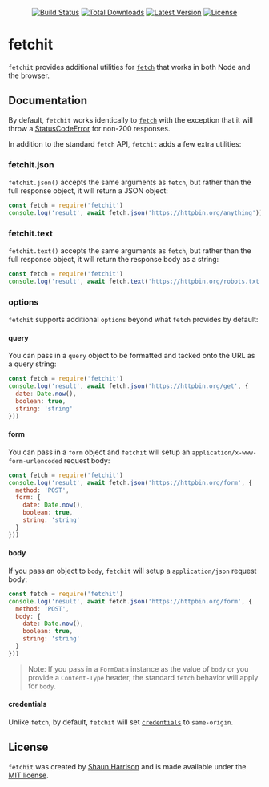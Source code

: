 <p align="center">
<a href="https://travis-ci.org/shnhrrsn/fetchit"><img src="https://img.shields.io/travis/shnhrrsn/fetchit.svg" alt="Build Status"></a>
<a href="https://www.npmjs.com/package/fetchit"><img src="https://img.shields.io/npm/dt/fetchit.svg" alt="Total Downloads"></a>
<a href="https://www.npmjs.com/package/fetchit"><img src="https://img.shields.io/npm/v/fetchit.svg" alt="Latest Version"></a>
<a href="https://www.npmjs.com/package/fetchit"><img src="https://img.shields.io/npm/l/fetchit.svg" alt="License"></a>
</p>

# fetchit

`fetchit` provides additional utilities for [`fetch`](https://developer.mozilla.org/en-US/docs/Web/API/Fetch_API/Using_Fetch) that works in both Node and the browser.

## Documentation

By default, `fetchit` works identically to [`fetch`](https://developer.mozilla.org/en-US/docs/Web/API/Fetch_API/Using_Fetch) with the exception that it will throw a [StatusCodeError](src/StatusCodeError.js) for non-200 responses.

In addition to the standard `fetch` API, `fetchit` adds a few extra utilities:

### fetchit.json
`fetchit.json()` accepts the same arguments as `fetch`, but rather than the full response object, it will return a JSON object:

```js
const fetch = require('fetchit')
console.log('result', await fetch.json('https://httpbin.org/anything'))
```

### fetchit.text
`fetchit.text()` accepts the same arguments as `fetch`, but rather than the full response object, it will return the response body as a string:

```js
const fetch = require('fetchit')
console.log('result', await fetch.text('https://httpbin.org/robots.txt'))
```

### options
`fetchit` supports additional `options` beyond what `fetch` provides by default:

#### query
You can pass in a `query` object to be formatted and tacked onto the URL as a query string:

```js
const fetch = require('fetchit')
console.log('result', await fetch.json('https://httpbin.org/get', {
  date: Date.now(),
  boolean: true,
  string: 'string'
}))
```

#### form
You can pass in a `form` object and `fetchit` will setup an `application/x-www-form-urlencoded` request body:

```js
const fetch = require('fetchit')
console.log('result', await fetch.json('https://httpbin.org/form', {
  method: 'POST',
  form: {
    date: Date.now(),
    boolean: true,
    string: 'string'
  }
}))
```

#### body
If you pass an object to `body`, `fetchit` will setup a `application/json` request body:

```js
const fetch = require('fetchit')
console.log('result', await fetch.json('https://httpbin.org/form', {
  method: 'POST',
  body: {
    date: Date.now(),
    boolean: true,
    string: 'string'
  }
}))
```

> Note: If you pass in a `FormData` instance as the value of `body` or you provide a `Content-Type` header, the standard `fetch` behavior will apply for `body`.

#### credentials

Unlike `fetch`, by default, `fetchit` will set [`credentials`](https://developer.mozilla.org/en-US/docs/Web/API/Request/credentials) to `same-origin`.

## License

`fetchit` was created by [Shaun Harrison](https://github.com/shnhrrsn) and is made available under the [MIT license](LICENSE).
